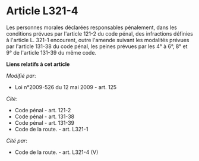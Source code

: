 # Article L321-4

Les personnes morales déclarées responsables pénalement, dans les conditions prévues par l'article 121-2 du code pénal, des
infractions définies à l'article L. 321-1 encourent, outre l'amende suivant les modalités prévues par l'article 131-38 du
code pénal, les peines prévues par les 4° à 6°, 8° et 9° de l'article 131-39 du même code.

**Liens relatifs à cet article**

_Modifié par_:

  - Loi n°2009-526 du 12 mai 2009 - art. 125

_Cite_:

  - Code pénal - art. 121-2
  - Code pénal - art. 131-38
  - Code pénal - art. 131-39
  - Code de la route. - art. L321-1

_Cité par_:

  - Code de la route. - art. L321-4 (V)
